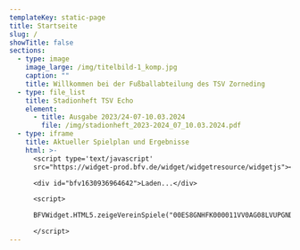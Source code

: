 ```yaml
---
templateKey: static-page
title: Startseite
slug: /
showTitle: false
sections:
  - type: image
    image_large: /img/titelbild-1_komp.jpg
    caption: ""
    title: Willkommen bei der Fußballabteilung des TSV Zorneding
  - type: file_list
    title: Stadionheft TSV Echo
    element:
      - title: Ausgabe 2023/24-07-10.03.2024
        file: /img/stadionheft_2023-2024_07_10.03.2024.pdf
  - type: iframe
    title: Aktueller Spielplan und Ergebnisse
    html: >-
      <script type='text/javascript'
      src="https://widget-prod.bfv.de/widget/widgetresource/widgetjs"></script>

      <div id="bfv1630936964642">Laden...</div>

      <script>

      BFVWidget.HTML5.zeigeVereinSpiele("00ES8GNHFK000011VV0AG08LVUPGND5I", "bfv1630936964642", { height: "800", width: "350", selectedTab: BFVWidget.HTML5.vereinTabs.spiele, colorResults: "undefined" , colorNav: "undefined" , colorClubName : "undefined" , backgroundNav: "undefined"});

      </script>
---
```

